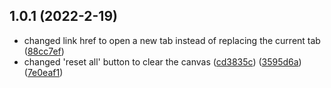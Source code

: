 ## 1.0.1 (2022-2-19)
- changed link href to open a new tab instead of replacing the current tab ([88cc7ef](https://github.com/elixirbuild/vantage-playground/commit/86cc7e5))
- changed 'reset all' button to clear the canvas ([cd3835c](https://github.com/elixirbuild/vantage-playground/commit/cd3835c)) ([3595d6a](https://github.com/elixirbuild/vantage-playground/commit/3595d6a)) ([7e0eaf1](https://github.com/elixirbuild/vantage-playground/commit/7e0eaf1))
